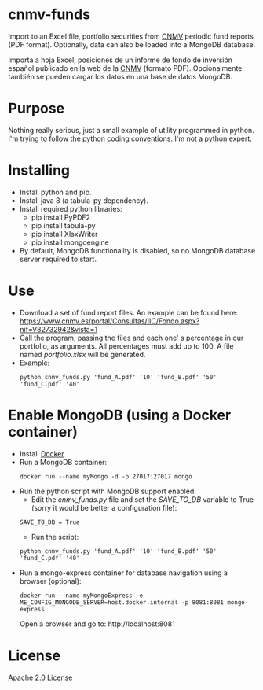 # cnmv-funds
Import to an Excel file, portfolio securities from [CNMV](http://cnmv.es/portal/home.aspx) periodic fund reports (PDF format). Optionally, data can also be loaded into a MongoDB database.

Importa a hoja Excel, posiciones de un informe de fondo de inversión español publicado en la web de la [CNMV](http://cnmv.es/portal/home.aspx) (formato PDF).
Opcionalmente, también se pueden cargar los datos en una base de datos MongoDB.

# Purpose
Nothing really serious, just a small example of utility programmed in python. I'm trying to follow the python coding conventions. I'm not a python expert.

# Installing
* Install python and pip.
* Install java 8 (a tabula-py dependency).
* Install required python libraries:
  - pip install PyPDF2
  - pip install tabula-py
  - pip install XlsxWriter
  - pip install mongoengine
* By default, MongoDB functionality is disabled, so no MongoDB database server required to start.

# Use
* Download a set of fund report files. An example can be found here: https://www.cnmv.es/portal/Consultas/IIC/Fondo.aspx?nif=V82732942&vista=1
* Call the program, passing the files and each one' s percentage in our portfolio, as arguments. All percentages must add up to 100. A file named *portfolio.xlsx* will be generated.
* Example:
  ```
  python cnmv_funds.py 'fund_A.pdf' '10' 'fund_B.pdf' '50' 'fund_C.pdf' '40'
  ```
# Enable MongoDB (using a Docker container)
* Install [Docker](https://www.docker.com/get-started).
* Run a MongoDB container:
  ```
  docker run --name myMongo -d -p 27017:27017 mongo
  ```
* Run the python script with MongoDB support enabled:
  - Edit the *cnmv_funds.py* file and set the *SAVE_TO_DB* variable to True (sorry it would be better a configuration file):
  ```
  SAVE_TO_DB = True
  ```
  - Run the script:
  ```
  python cnmv_funds.py 'fund_A.pdf' '10' 'fund_B.pdf' '50' 'fund_C.pdf' '40'
  ```
* Run a mongo-express container for database navigation using a browser (optional):
  ```
  docker run --name myMongoExpress -e ME_CONFIG_MONGODB_SERVER=host.docker.internal -p 8081:8081 mongo-express
  ```
  Open a browser and go to: http://localhost:8081
  
# License
 [Apache 2.0 License](https://www.apache.org/licenses/LICENSE-2.0)

